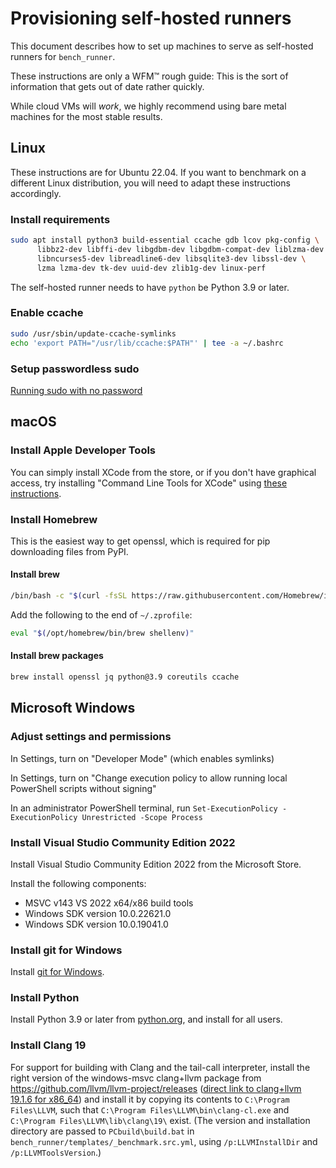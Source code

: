 # Provisioning self-hosted runners

This document describes how to set up machines to serve as self-hosted runners for `bench_runner`.

These instructions are only a WFM™ rough guide: This is the sort of information that gets out of date rather quickly.

While cloud VMs will *work*, we highly recommend using bare metal machines for the most stable results.

## Linux

These instructions are for Ubuntu 22.04.  If you want to benchmark on a different Linux distribution, you will need to adapt these instructions accordingly.

### Install requirements

```bash session
sudo apt install python3 build-essential ccache gdb lcov pkg-config \
      libbz2-dev libffi-dev libgdbm-dev libgdbm-compat-dev liblzma-dev \
      libncurses5-dev libreadline6-dev libsqlite3-dev libssl-dev \
      lzma lzma-dev tk-dev uuid-dev zlib1g-dev linux-perf
```

The self-hosted runner needs to have `python` be Python 3.9 or later.

### Enable ccache

```bash session
sudo /usr/sbin/update-ccache-symlinks
echo 'export PATH="/usr/lib/ccache:$PATH"' | tee -a ~/.bashrc
```

### Setup passwordless sudo

[Running sudo with no password](https://askubuntu.com/questions/192050/how-to-run-sudo-command-with-no-password)

## macOS

### Install Apple Developer Tools

You can simply install XCode from the store, or if you don't have graphical access, try installing "Command Line Tools for XCode" using [these instructions](https://apple.stackexchange.com/questions/107307/how-can-i-install-the-command-line-tools-completely-from-the-command-line).

### Install Homebrew

This is the easiest way to get openssl, which is required for pip downloading files from PyPI.

#### Install brew

```bash session
/bin/bash -c "$(curl -fsSL https://raw.githubusercontent.com/Homebrew/install/HEAD/install.sh)"
```

Add the following to the end of `~/.zprofile`:

```bash session
eval "$(/opt/homebrew/bin/brew shellenv)"
```

#### Install brew packages

```bash session
brew install openssl jq python@3.9 coreutils ccache
```

## Microsoft Windows

### Adjust settings and permissions

In Settings, turn on "Developer Mode" (which enables symlinks)

In Settings, turn on "Change execution policy to allow running local PowerShell scripts without signing"

In an administrator PowerShell terminal, run `Set-ExecutionPolicy -ExecutionPolicy Unrestricted -Scope Process`

### Install Visual Studio Community Edition 2022

Install Visual Studio Community Edition 2022 from the Microsoft Store.

Install the following components:

- MSVC v143 VS 2022 x64/x86 build tools
- Windows SDK version 10.0.22621.0
- Windows SDK version 10.0.19041.0

### Install git for Windows

Install [git for Windows](https://git-scm.com/download/win).

### Install Python

Install Python 3.9 or later from [python.org](https://python.org), and install for all users.

### Install Clang 19

For support for building with Clang and the tail-call interpreter, install
the right version of the windows-msvc clang+llvm package from
https://github.com/llvm/llvm-project/releases ([direct link to clang+llvm 19.1.6
for x86_64](https://github.com/llvm/llvm-project/releases/download/llvmorg-19.1.6/clang+llvm-19.1.6-x86_64-pc-windows-msvc.tar.xz))
and install it by copying its contents to `C:\Program Files\LLVM`, such that
`C:\Program Files\LLVM\bin\clang-cl.exe` and `C:\Program
Files\LLVM\lib\clang\19\` exist. (The version and installation
directory are passed to `PCbuild\build.bat` in
`bench_runner/templates/_benchmark.src.yml`, using `/p:LLVMInstallDir` and
`/p:LLVMToolsVersion`.)
